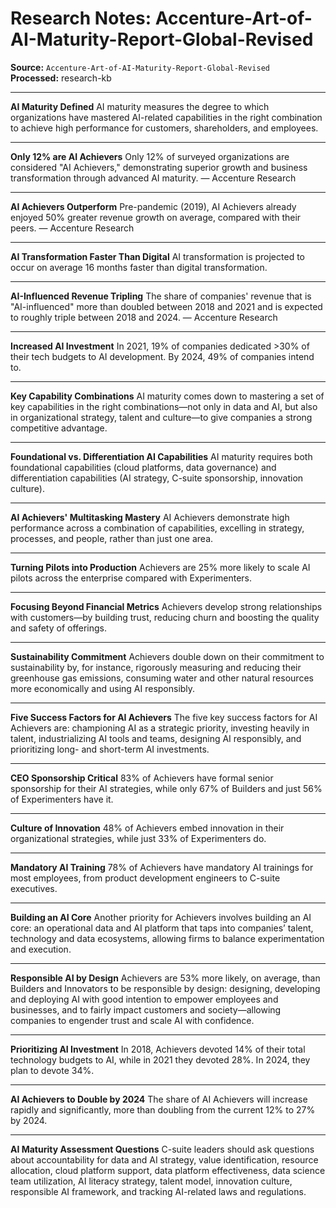 # Research Notes: Accenture-Art-of-AI-Maturity-Report-Global-Revised

**Source:** `Accenture-Art-of-AI-Maturity-Report-Global-Revised`  
**Processed:** research-kb

---

**AI Maturity Defined**
AI maturity measures the degree to which organizations have mastered AI-related capabilities in the right combination to achieve high performance for customers, shareholders, and employees.

---

**Only 12% are AI Achievers**
Only 12% of surveyed organizations are considered "AI Achievers," demonstrating superior growth and business transformation through advanced AI maturity. — Accenture Research

---

**AI Achievers Outperform**
Pre-pandemic (2019), AI Achievers already enjoyed 50% greater revenue growth on average, compared with their peers. — Accenture Research

---

**AI Transformation Faster Than Digital**
AI transformation is projected to occur on average 16 months faster than digital transformation.

---

**AI-Influenced Revenue Tripling**
The share of companies' revenue that is "AI-influenced" more than doubled between 2018 and 2021 and is expected to roughly triple between 2018 and 2024. — Accenture Research

---

**Increased AI Investment**
In 2021, 19% of companies dedicated >30% of their tech budgets to AI development. By 2024, 49% of companies intend to.

---

**Key Capability Combinations**
AI maturity comes down to mastering a set of key capabilities in the right combinations—not only in data and AI, but also in organizational strategy, talent and culture—to give companies a strong competitive advantage.

---

**Foundational vs. Differentiation AI Capabilities**
AI maturity requires both foundational capabilities (cloud platforms, data governance) and differentiation capabilities (AI strategy, C-suite sponsorship, innovation culture).

---

**AI Achievers' Multitasking Mastery**
AI Achievers demonstrate high performance across a combination of capabilities, excelling in strategy, processes, and people, rather than just one area.

---

**Turning Pilots into Production**
Achievers are 25% more likely to scale AI pilots across the enterprise compared with Experimenters.

---

**Focusing Beyond Financial Metrics**
Achievers develop strong relationships with customers—by building trust, reducing churn and boosting the quality and safety of offerings.

---

**Sustainability Commitment**
Achievers double down on their commitment to sustainability by, for instance, rigorously measuring and reducing their greenhouse gas emissions, consuming water and other natural resources more economically and using AI responsibly.

---

**Five Success Factors for AI Achievers**
The five key success factors for AI Achievers are: championing AI as a strategic priority, investing heavily in talent, industrializing AI tools and teams, designing AI responsibly, and prioritizing long- and short-term AI investments.

---

**CEO Sponsorship Critical**
83% of Achievers have formal senior sponsorship for their AI strategies, while only 67% of Builders and just 56% of Experimenters have it.

---

**Culture of Innovation**
48% of Achievers embed innovation in their organizational strategies, while just 33% of Experimenters do.

---

**Mandatory AI Training**
78% of Achievers have mandatory AI trainings for most employees, from product development engineers to C-suite executives.

---

**Building an AI Core**
Another priority for Achievers involves building an AI core: an operational data and AI platform that taps into companies’ talent, technology and data ecosystems, allowing firms to balance experimentation and execution.

---

**Responsible AI by Design**
Achievers are 53% more likely, on average, than Builders and Innovators to be responsible by design: designing, developing and deploying AI with good intention to empower employees and businesses, and to fairly impact customers and society—allowing companies to engender trust and scale AI with confidence.

---

**Prioritizing AI Investment**
In 2018, Achievers devoted 14% of their total technology budgets to AI, while in 2021 they devoted 28%. In 2024, they plan to devote 34%.

---

**AI Achievers to Double by 2024**
The share of AI Achievers will increase rapidly and significantly, more than doubling from the current 12% to 27% by 2024.

---

**AI Maturity Assessment Questions**
C-suite leaders should ask questions about accountability for data and AI strategy, value identification, resource allocation, cloud platform support, data platform effectiveness, data science team utilization, AI literacy strategy, talent model, innovation culture, responsible AI framework, and tracking AI-related laws and regulations.